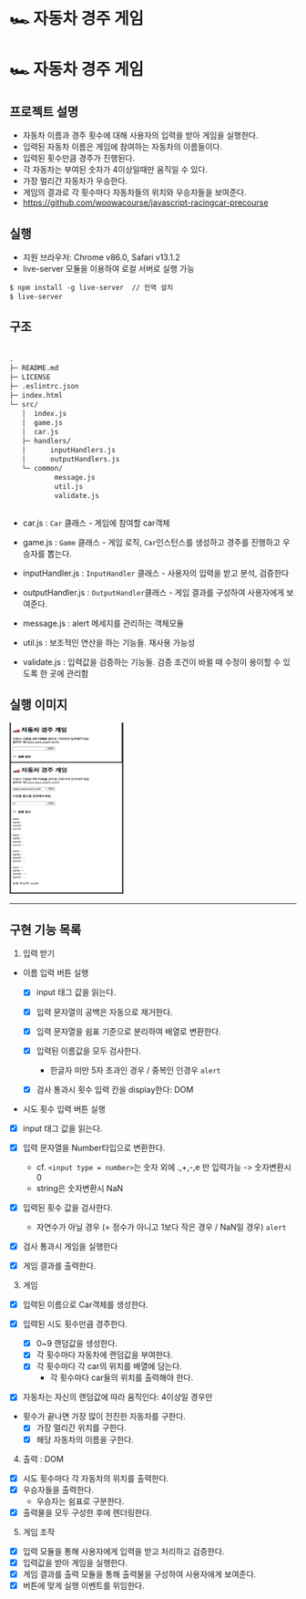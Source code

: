 # 🏎️ 자동차 경주 게임

# 🏎️ 자동차 경주 게임

## 프로젝트 설명

- 자동차 이름과 경주 횟수에 대해 사용자의 입력을 받아 게임을 실행한다.
- 입력된 자동차 이름은 게임에 참여하는 자동차의 이름들이다.
- 입력된 횟수만큼 경주가 진행된다.
- 각 자동차는 부여된 숫자가 4이상일때만 움직일 수 있다.
- 가장 멀리간 자동차가 우승한다.
- 게임의 결과로 각 횟수마다 자동차들의 위치와 우승자들을 보여준다.
- https://github.com/woowacourse/javascript-racingcar-precourse

## 실행

- 지원 브라우저: Chrome v86.0, Safari v13.1.2
- live-server 모듈을 이용하여 로컬 서버로 실행 가능

```
$ npm install -g live-server  // 전역 설치
$ live-server

```

## 구조

```

.
├─ README.md
├─ LICENSE
├─ .eslintrc.json
├─ index.html
└─ src/
   │  index.js
   │  game.js
   │  car.js
   ├─ handlers/
   │      inputHandlers.js
   │      outputHandlers.js
   └─ common/
           message.js
           util.js
           validate.js


```

- car.js : `Car` 클래스 - 게임에 참여할 car객체
- game.js : `Game` 클래스 - 게임 로직, `Car`인스턴스를 생성하고 경주를 진행하고 우승자를 뽑는다.

- inputHandler.js : `InputHandler` 클래스 - 사용자의 입력을 받고 분석, 검증한다
- outputHandler.js : `OutputHandler`클래스 - 게임 결과를 구성하여 사용자에게 보여준다.

- message.js : alert 메세지를 관리하는 객체모듈
- util.js : 보조적인 연산을 하는 기능들. 재사용 가능성
- validate.js : 입력값을 검증하는 기능들. 검증 조건이 바뀔 때 수정이 용이할 수 있도록 한 곳에 관리함

## 실행 이미지

<img src="images/result.png" width="200" height="300">

---

## 구현 기능 목록

1. 입력 받기

- 이름 입력 버튼 실행

  - [x] input 태그 값을 읽는다.
  - [x] 입력 문자열의 공백은 자동으로 제거한다.
  - [x] 입력 문자열을 쉼표 기준으로 분리하여 배열로 변환한다.

  - [x] 입력된 이름값을 모두 검사한다.

    - 한글자 미만 5자 초과인 경우 / 중복인 인경우 `alert`

  - [x] 검사 통과시 횟수 입력 칸을 display한다: DOM

- 시도 횟수 입력 버튼 실행

- [x] input 태그 값을 읽는다.
- [x] 입력 문자열을 Number타입으로 변환한다.

  - cf. `<input type = number>`는 숫자 외에 .,+,-,e 만 입력가능 -> 숫자변환시 0
  - string은 숫자변환시 NaN

- [x] 입력된 횟수 값을 검사한다.

  - 자연수가 아닐 경우 (= 정수가 아니고 1보다 작은 경우 / NaN일 경우) `alert`

- [x] 검사 통과시 게임을 실행한다
- [x] 게임 결과를 출력한다.

3. 게임

- [x] 입력된 이름으로 Car객체를 생성한다.
- [x] 입력된 시도 횟수만큼 경주한다.

  - [x] 0~9 랜덤값을 생성한다.
  - [x] 각 횟수마다 자동차에 랜덤값을 부여한다.
  - [x] 각 횟수마다 각 car의 위치를 배열에 담는다.
    - 각 횟수마다 car들의 위치를 출력해야 한다.

- [x] 자동차는 자신의 랜덤값에 따라 움직인다: 4이상일 경우만

- 횟수가 끝나면 가장 많이 전진한 자동차를 구한다.
  - [x] 가장 멀리간 위치를 구한다.
  - [x] 해당 자동차의 이름을 구한다.

4. 출력 : DOM

- [x] 시도 횟수마다 각 자동차의 위치를 출력한다.
- [x] 우승자들을 출력한다.
  - 우승자는 쉼표로 구분한다.
- [x] 출력물을 모두 구성한 후에 렌더링한다.

5. 게임 조작

- [x] 입력 모듈을 통해 사용자에게 입력을 받고 처리하고 검증한다.
- [x] 입력값을 받아 게임을 실행한다.
- [x] 게임 결과를 출력 모듈을 통해 출력물을 구성하여 사용자에게 보여준다.
- [x] 버튼에 맞게 실행 이벤트를 위임한다.
